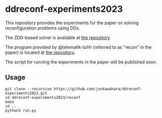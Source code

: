 # ddreconf-experiments2023
This repository provides the experiments for the paper on solving reconfiguration problems using DDs.

The ZDD-based solver is available at [the repository](https://github.com/junkawahara/ddreconf).

The program provided by @telematik-tuhh (referred to as "recon" in the paper) is located at [the repository](https://github.com/core-challenge/2022solver-showcase/tree/main/telematik-tuhh).

The script for running the experiments in the paper will be published soon.

## Usage

```
git clone --recursive https://github.com/junkawahara/ddreconf-experiments2023.git
cd ddreconf-experiments2023/reconf
make
cd ..
python3 run.py
```
